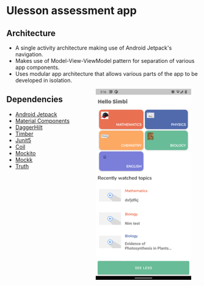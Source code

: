 # Ulesson assessment app

## Architecture

- A single activity architecture making use of Android Jetpack's navigation.
- Makes use of Model-View-ViewModel pattern for separation of various app components.
- Uses modular app architecture that allows various parts of the app to be developed in isolation.

<img src="screenshots/main.png" width="250" align="right" hspace="20">

## Dependencies

- [Android Jetpack](https://developer.android.com/jetpack)
- [Material Components](http://material.io)
- [DaggerHilt](http://dagger.dev)
- [Timber](http://github.com/JakeWharton/timber)
- [Junit5](http://junit.org)
- [Coil](http://coil-kt.github.io)
- [Mockito](http://site.mockito.org)
- [Mockk](http://mockk.io)
- [Truth](http://truth.dev)
